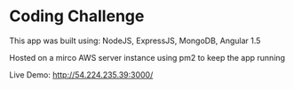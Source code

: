 # Coding Challenge

This app was built using: NodeJS, ExpressJS, MongoDB, Angular 1.5

Hosted on a mirco AWS server instance using pm2 to keep the app running

Live Demo: http://54.224.235.39:3000/

